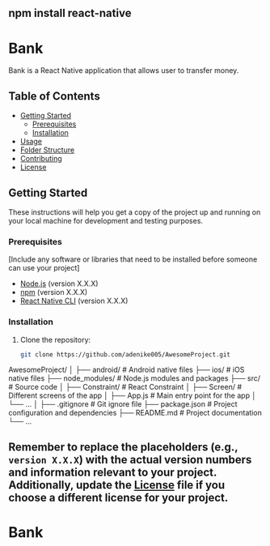 ## npm install react-native

# Bank

Bank is a React Native application that allows user to transfer money.

## Table of Contents

- [Getting Started](#getting-started)
  - [Prerequisites](#prerequisites)
  - [Installation](#installation)
- [Usage](#usage)
- [Folder Structure](#folder-structure)
- [Contributing](#contributing)
- [License](#license)

## Getting Started

These instructions will help you get a copy of the project up and running on your local machine for development and testing purposes.

### Prerequisites

[Include any software or libraries that need to be installed before someone can use your project]

- [Node.js](https://nodejs.org/) (version X.X.X)
- [npm](https://www.npmjs.com/) (version X.X.X)
- [React Native CLI](https://reactnative.dev/docs/environment-setup) (version X.X.X)

### Installation

1. Clone the repository:

   ```bash
   git clone https://github.com/adenike005/AwesomeProject.git


AwesomeProject/
│
├── android/           # Android native files
├── ios/               # iOS native files
├── node_modules/      # Node.js modules and packages
├── src/               # Source code
│   ├── Constraint/    # React Constraint
│   ├── Screen/       # Different screens of the app
│   ├── App.js         # Main entry point for the app
│   └── ...
│
├── .gitignore         # Git ignore file
├── package.json       # Project configuration and dependencies
├── README.md          # Project documentation
└── ...




## Remember to replace the placeholders (e.g., `version X.X.X`) with the actual version numbers and information relevant to your project. Additionally, update the [License](LICENSE) file if you choose a different license for your project.
# Bank
